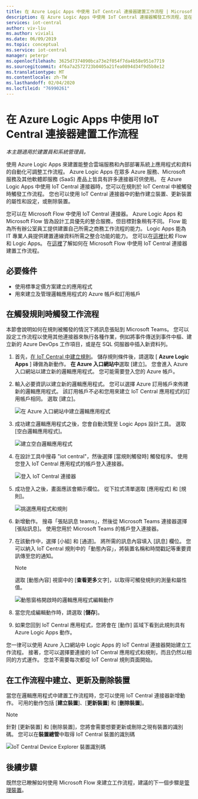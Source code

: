 ```yaml
---
title: 在 Azure Logic Apps 中使用 IoT Central 連接器建置工作流程 | Microsoft Docs
description: 在 Azure Logic Apps 中使用 IoT Central 連接器觸發工作流程，並在該工作流程中建立、更新和刪除裝置。
services: iot-central
author: viv-liu
ms.author: viviali
ms.date: 06/09/2019
ms.topic: conceptual
ms.service: iot-central
manager: peterpr
ms.openlocfilehash: 3625d7374090bca73e2f054f7da4b58e951e7719
ms.sourcegitcommit: 4f6a7a2572723b0405a21fea0894d34f9d5b8e12
ms.translationtype: MT
ms.contentlocale: zh-TW
ms.lasthandoff: 02/04/2020
ms.locfileid: "76990261"
---
```

# <a name="build-workflows-with-the-iot-central-connector-in-azure-logic-apps"></a>在 Azure Logic Apps 中使用 IoT Central 連接器建置工作流程

*本主題適用於建置員和系統管理員。*

使用 Azure Logic Apps 來建置能整合雲端服務和內部部署系統上應用程式和資料的自動化可調整工作流程。 Azure Logic Apps 在眾多 Azure 服務、Microsoft 服務及其他軟體即服務 (SaaS) 產品上皆具有許多連接器可供使用。 在 Azure Logic Apps 中使用 IoT Central 連接器時，您可以在規則於 IoT Central 中被觸發時觸發工作流程。 您也可以使用 IoT Central 連接器中的動作建立裝置、更新裝置的屬性和設定，或刪除裝置。

您可以在 Microsoft Flow 中使用 IoT Central 連接器。 Azure Logic Apps 和 Microsoft Flow 皆為設計工具優先的整合服務，但目標對象稍有不同。 Flow 能為所有辦公室員工提供建置自己所需之商務工作流程的能力。 Logic Apps 能為 IT 專業人員提供建置連線資料所需之整合功能的能力。 您可以在[這裡](https://docs.microsoft.com/azure/azure-functions/functions-compare-logic-apps-ms-flow-webjobs)比較 Flow 和 Logic Apps。 在[這裡](howto-add-microsoft-flow.md)了解如何在 Microsoft Flow 中使用 IoT Central 連接器建置工作流程。

## <a name="prerequisites"></a>必要條件

- 使用標準定價方案建立的應用程式
- 用來建立及管理邏輯應用程式的 Azure 帳戶和訂用帳戶

## <a name="trigger-a-workflow-when-a-rule-is-triggered"></a>在觸發規則時觸發工作流程

本節會說明如何在規則被觸發的情況下將訊息張貼到 Microsoft Teams。 您可以設定工作流程以使用其他連接器來執行各種作業，例如將事件傳送到事件中樞、建立新的 Azure DevOps 工作項目，或是在 SQL 伺服器中插入新資料列。

1. 首先，[在 IoT Central 中建立規則](howto-create-telemetry-rules.md)。 儲存規則條件後，請選取 [ **Azure Logic Apps** ] 磚做為新動作。 **在 Azure 入口網站中**選取 [建立]。 您會進入 Azure 入口網站以建立新的邏輯應用程式。 您可能需要登入您的 Azure 帳戶。

1. 輸入必要資訊以建立新的邏輯應用程式。 您可以選擇 Azure 訂用帳戶來佈建新的邏輯應用程式。 該訂用帳戶不必和您用來建立 IoT Central 應用程式的訂用帳戶相同。 選取 [建立]。

    ![在 Azure 入口網站中建立邏輯應用程式](./media/howto-build-azure-logic-apps/createinazureportal.png)

1. 成功建立邏輯應用程式之後，您會自動流覽至 Logic Apps 設計工具。 選取 [空白邏輯應用程式]。 

    ![建立空白邏輯應用程式](./media/howto-build-azure-logic-apps/blanklogicapp.png)

1. 在設計工具中搜尋 "iot central"，然後選擇 [當規則觸發時] 觸發程序。 使用您登入 IoT Central 應用程式的帳戶登入連接器。

    ![登入 IoT Central 連接器](./media/howto-build-azure-logic-apps/addtrigger.png)

1. 成功登入之後，畫面應該會顯示欄位。 從下拉式清單選取 [應用程式] 和 [規則]。

    ![挑選應用程式和規則](./media/howto-build-azure-logic-apps/pickappandrule.png)

1. 新增動作。 搜尋「張貼訊息 teams」，然後從 Microsoft Teams 連接器選擇 [張貼訊息]。 使用您用於 Microsoft Teams 的帳戶登入連接器。

1. 在該動作中，選擇 [小組] 和 [通道]。 將所需的訊息內容填入 [訊息] 欄位。 您可以納入 IoT Central 規則中的「動態內容」，將裝置名稱和時間戳記等重要資訊傳至您的通知。
    > [!NOTE]
    > 選取 [動態內容] 視窗中的 [**查看更多**文字]，以取得可觸發規則的測量和屬性值。

    ![動態窗格開啟時的邏輯應用程式編輯動作](./media/howto-build-azure-logic-apps/buildworkflow.png)

1. 當您完成編輯動作時，請選取 [**儲存**]。

1. 如果您回到 IoT Central 應用程式，您將會在 [動作] 區域下看到此規則具有 Azure Logic Apps 動作。

您一律可以使用 Azure 入口網站中 Logic Apps 的 IoT Central 連接器開始建立工作流程。 接著，您可以選擇要連接的 IoT Central 應用程式和規則，而且仍然以相同的方式運作。 您並不需要每次都從 IoT Central 規則頁面開始。

## <a name="create-update-and-delete-a-device-in-a-workflow"></a>在工作流程中建立、更新及刪除裝置

當您在邏輯應用程式中建置工作流程時，您可以使用 IoT Central 連接器新增動作。 可用的動作包括 [**建立裝置**]、[**更新裝置**] 和 [**刪除裝置**]。

> [!NOTE]
> 針對 [更新裝置] 和 [刪除裝置]，您將會需要想要更新或刪除之現有裝置的識別碼。 您可以在**裝置總管**中取得 IoT Central 裝置的識別碼

![IoT Central Device Explorer 裝置識別碼](./media/howto-build-azure-logic-apps/iotcdeviceid.png)

## <a name="next-steps"></a>後續步驟

既然您已瞭解如何使用 Microsoft Flow 來建立工作流程，建議的下一個步驟是[管理裝置](howto-manage-devices.md)。
